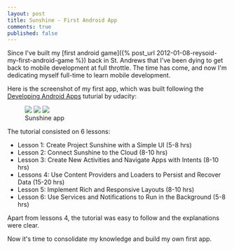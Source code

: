 ```yaml
---
layout: post
title: Sunshine - First Android App
comments: true
published: false
---
```


Since I've built my [first android game]({% post_url 2012-01-08-reysoid-my-first-android-game %}) back in St. Andrews that I've been dying to get back to mobile development at full throttle. The time has come, and now I'm dedicating myself full-time to learn mobile development.

Here is the screenshot of my first app, which was built following the [Developing Android Apps](https://udacity.com/course/ud853) tuturial by udacity:

<figure class="third">
	<img src="{{ site.url }}/assets/apps/sunshine/device-2015-02-26-194819.png">
	<img src="{{ site.url }}/assets/apps/sunshine/device-2015-02-26-194858.png">
	<img src="{{ site.url }}/assets/apps/sunshine/device-2015-02-26-194919.png">
	<figcaption>Sunshine app</figcaption>
</figure>

The tutorial consisted on 6 lessons:

* Lesson 1: Create Project Sunshine with a Simple UI (5-8 hrs)
* Lesson 2: Connect Sunshine to the Cloud (8-10 hrs)
* Lesson 3: Create New Activities and Navigate Apps with Intents (8-10 hrs)
* Lessons 4: Use Content Providers and Loaders to Persist and Recover Data (15-20 hrs)
* Lesson 5: Implement Rich and Responsive Layouts (8-10 hrs)
* Lesson 6: Use Services and Notifications to Run in the Background (5-8 hrs)

Apart from lessons 4, the tutorial was easy to follow and the explanations were clear.

Now it's time to consolidate my knowledge and build my own first app.
